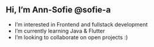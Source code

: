 ## Hi, I’m Ann-Sofie @sofie-a
- I’m interested in Frontend and fullstack development 
- I’m currently learning Java & Flutter
- I’m looking to collaborate on open projects :)


<!---
sofie-a/sofie-a is a ✨ special ✨ repository because its `README.md` (this file) appears on your GitHub profile.
You can click the Preview link to take a look at your changes.
--->
